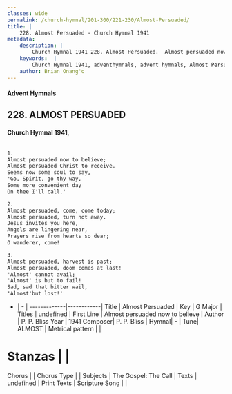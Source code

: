 ```yaml
---
classes: wide
permalink: /church-hymnal/201-300/221-230/Almost-Persuaded/
title: |
    228. Almost Persuaded - Church Hymnal 1941
metadata:
    description: |
        Church Hymnal 1941 228. Almost Persuaded.  Almost persuaded now to believe;  Almost persuaded Christ to receive.  Seems now some soul to say,  'Go, Spirit, go thy way,  Some more convenient day  On thee I'll call.'  
    keywords:  |
        Church Hymnal 1941, adventhymnals, advent hymnals, Almost Persuaded, Almost persuaded now to believe. 
    author: Brian Onang'o
---
```


#### Advent Hymnals
## 228. ALMOST PERSUADED
####  Church Hymnal 1941,

```txt

1.
Almost persuaded now to believe; 
Almost persuaded Christ to receive. 
Seems now some soul to say, 
'Go, Spirit, go thy way, 
Some more convenient day 
On thee I'll call.' 

2.
Almost persuaded, come, come today; 
Almost persuaded, turn not away. 
Jesus invites you here, 
Angels are lingering near, 
Prayers rise from hearts so dear; 
O wanderer, come! 

3.
Almost persuaded, harvest is past; 
Almost persuaded, doom comes at last! 
'Almost' cannot avail; 
'Almost' is but to fail! 
Sad, sad that bitter wail, 
'Almost'but lost!'


```

- |   -  |
-------------|------------|
Title | Almost Persuaded |
Key | G Major |
Titles | undefined |
First Line | Almost persuaded now to believe |
Author | P. P. Bliss
Year | 1941
Composer| P. P. Bliss |
Hymnal|  - |
Tune| ALMOST |
Metrical pattern | |
# Stanzas |  |
Chorus |  |
Chorus Type |  |
Subjects | The Gospel: The Call |
Texts | undefined |
Print Texts | 
Scripture Song |  |
    
